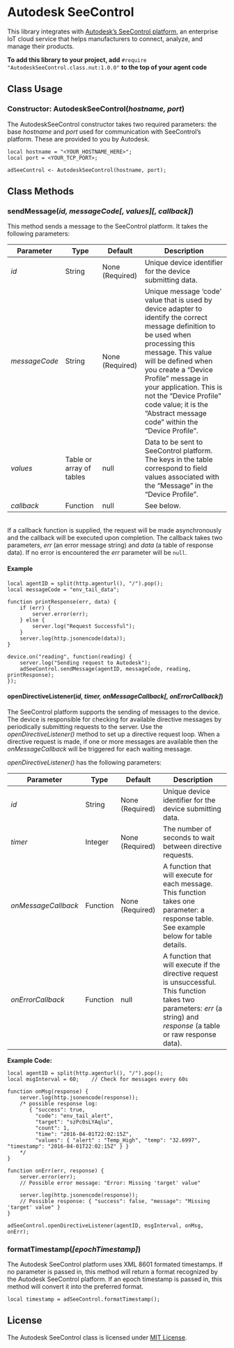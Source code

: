 # Autodesk SeeControl

This library integrates with [Autodesk’s SeeControl platform](https://cloudx.seecontrol.com/), an enterprise IoT cloud service that helps manufacturers to connect, analyze, and manage their products.

**To add this library to your project, add** `#require "AutodeskSeeControl.class.nut:1.0.0"` **to the top of your agent code**

## Class Usage

### Constructor: AutodeskSeeControl(*hostname, port*)

The AutodeskSeeControl constructor takes two required parameters: the base *hostname* and *port* used for communication with SeeControl’s platform. These are provided to you by Autodesk.

```squirrel
local hostname = "<YOUR_HOSTNAME_HERE>";
local port = <YOUR_TCP_PORT>;

adSeeControl <- AutodeskSeeControl(hostname, port);
```

## Class Methods

### sendMessage(*id, messageCode[, values][, callback]*)

This method sends a message to the SeeControl platform. It takes the following parameters:

| Parameter | Type | Default | Description |
| ----------| ---- | ------- | ----------- |
| *id* | String | None (Required) | Unique device identifier for the device submitting data. |
| *messageCode* | String | None (Required) | Unique message ‘code’ value that is used by device adapter to identify the correct message definition to be used when processing this message. This value will be defined when you create a “Device Profile” message in your application. This is not the “Device Profile” code value; it is the “Abstract message code” within the “Device Profile”. |
| *values* | Table or array of tables | null | Data to be sent to SeeControl platform. The keys in the table correspond to field values associated with the “Message” in the “Device Profile”. |
| *callback* | Function | null | See below. |

&nbsp;<br>If a callback function is supplied, the request will be made asynchronously and the callback will be executed upon completion. The callback takes two parameters, *err* (an error message string) and *data* (a table of response data). If no error is encountered the *err* parameter will be `null`.

#### Example ####

```squirrel
local agentID = split(http.agenturl(), "/").pop();
local messageCode = "env_tail_data";

function printResponse(err, data) {
    if (err) {
        server.error(err);
    } else {
    	server.log("Request Successful");
    }
    server.log(http.jsonencode(data));
}

device.on("reading", function(reading) {
	server.log("Sending request to Autodesk");
    adSeeControl.sendMessage(agentID, messageCode, reading, printResponse);
});
```

#### openDirectiveListener(*id, timer, onMessageCallback[, onErrorCallback]*)

The SeeControl platform supports the sending of messages to the device. The device is responsible for checking for available directive messages by periodically submitting requests to the server. Use the *openDirectiveListener()* method to set up a directive request loop. When a directive request is made, if one or more messages are available then the *onMessageCallback* will be triggered for each waiting message.

*openDirectiveListener()* has the following parameters:

| Parameter | Type | Default | Description |
| ----------| ---- | ------- | ----------- |
| *id* | String | None (Required) | Unique device identifier for the device submitting data. |
| *timer* | Integer | None (Required) | The number of seconds to wait between directive requests. |
| *onMessageCallback* | Function | None (Required) | A function that will execute for each message. This function takes one parameter: a response table. See example below for table details. |
| *onErrorCallback* | Function | null | A function that will execute if the directive request is unsuccessful. This function takes two parameters: *err* (a string) and *response* (a table or raw response data). |

**Example Code:**

```squirrel
local agentID = split(http.agenturl(), "/").pop();
local msgInterval = 60;    // Check for messages every 60s

function onMsg(response) {
	server.log(http.jsonencode(response));
	/* possible response log:
	   { "success": true,
	     "code": "env_tail_alert",
     	 "target": "szPc0sLYAqlu",
     	 "count": 1,
     	 "time": "2016-04-01T22:02:15Z",
     	 "values": { "alert" : "Temp_High", "temp": "32.6997", "timestamp": "2016-04-01T22:02:15Z" } }
	*/
}

function onErr(err, response) {
	server.error(err);
	// Possible error message: "Error: Missing 'target' value"

	server.log(http.jsonencode(response));
	// Possible response: { "success": false, "message": "Missing 'target' value" }
}

adSeeControl.openDirectiveListener(agentID, msgInterval, onMsg, onErr);
```

### formatTimestamp(*[epochTimestamp]*)

The Autodesk SeeControl platform uses XML 8601 formated timestamps. If no parameter is passed in, this method will return a format recognized by the Autodesk SeeControl platform. If an epoch timestamp is passed in, this method will convert it into the preferred format.

```squirrel
local timestamp = adSeeControl.formatTimestamp();
```

## License

The Autodesk SeeControl class is licensed under [MIT License](https://github.com/electricimp/AutodeskSeeControl/tree/master/LICENSE).
